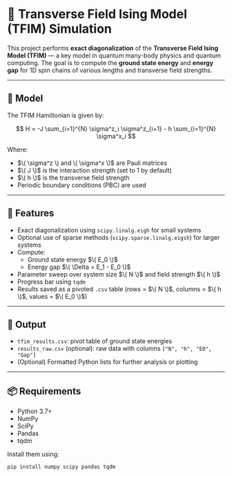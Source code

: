 # 🧊 Transverse Field Ising Model (TFIM) Simulation

This project performs **exact diagonalization** of the **Transverse Field Ising Model (TFIM)** — a key model in quantum many-body physics and quantum computing. The goal is to compute the **ground state energy** and **energy gap** for 1D spin chains of various lengths and transverse field strengths.

---

## 🔬 Model

The TFIM Hamiltonian is given by:

$$
H = -J \sum_{i=1}^{N} \sigma^z_i \sigma^z_{i+1} - h \sum_{i=1}^{N} \sigma^x_i
$$

Where:
- $\( \sigma^z \) and \( \sigma^x \)$ are Pauli matrices
- $\( J \)$ is the interaction strength (set to 1 by default)
- $\( h \)$ is the transverse field strength
- Periodic boundary conditions (PBC) are used

---

## 🚀 Features

- Exact diagonalization using `scipy.linalg.eigh` for small systems
- Optional use of sparse methods (`scipy.sparse.linalg.eigsh`) for larger systems
- Compute:
  - Ground state energy $\( E_0 \)$
  - Energy gap $\( \Delta = E_1 - E_0 \)$
- Parameter sweep over system size $\( N \)$ and field strength $\( h \)$
- Progress bar using `tqdm`
- Results saved as a pivoted `.csv` table (rows = $\( N \)$, columns = $\( h \)$, values = $\( E_0 \)$)

---

## 📁 Output

- `tfim_results.csv`: pivot table of ground state energies
- `results_raw.csv` (optional): raw data with columns `["N", "h", "E0", "Gap"]`
- (Optional) Formatted Python lists for further analysis or plotting

---

## 📦 Requirements

- Python 3.7+
- NumPy
- SciPy
- Pandas
- tqdm

Install them using:

```bash
pip install numpy scipy pandas tqdm
